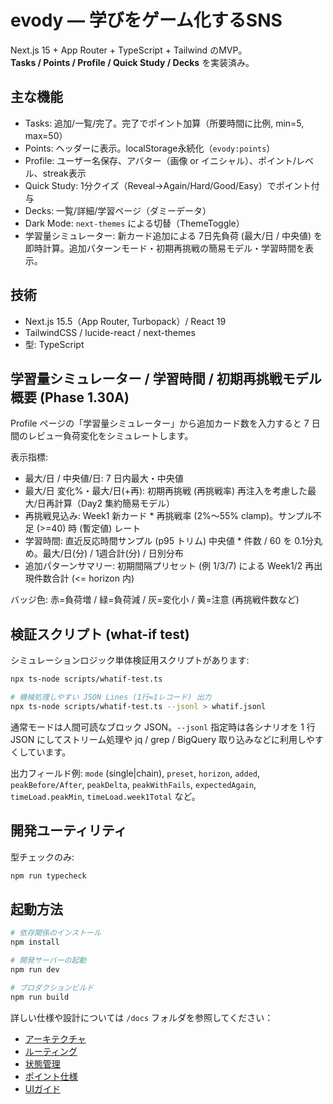 # evody — 学びをゲーム化するSNS

Next.js 15 + App Router + TypeScript + Tailwind のMVP。  
**Tasks / Points / Profile / Quick Study / Decks** を実装済み。

## 主な機能

- Tasks: 追加/一覧/完了。完了でポイント加算（所要時間に比例, min=5, max=50）
- Points: ヘッダーに表示。localStorage永続化（`evody:points`）
- Profile: ユーザー名保存、アバター（画像 or イニシャル）、ポイント/レベル、streak表示
- Quick Study: 1分クイズ（Reveal→Again/Hard/Good/Easy）でポイント付与
- Decks: 一覧/詳細/学習ページ（ダミーデータ）
- Dark Mode: `next-themes` による切替（ThemeToggle）
- 学習量シミュレーター: 新カード追加による 7日先負荷 (最大/日 / 中央値) を即時計算。追加パターンモード・初期再挑戦の簡易モデル・学習時間を表示。

## 技術

- Next.js 15.5（App Router, Turbopack）/ React 19
- TailwindCSS / lucide-react / next-themes
- 型: TypeScript

## 学習量シミュレーター / 学習時間 / 初期再挑戦モデル 概要 (Phase 1.30A)

Profile ページの「学習量シミュレーター」から追加カード数を入力すると 7 日間のレビュー負荷変化をシミュレートします。

表示指標:

- 最大/日 / 中央値/日: 7 日内最大・中央値
- 最大/日 変化%・最大/日(+再): 初期再挑戦 (再挑戦率) 再注入を考慮した最大/日再計算（Day2 集約簡易モデル）
- 再挑戦見込み: Week1 新カード \* 再挑戦率 (2%〜55% clamp)。サンプル不足 (>=40) 時 (暫定値) レート
- 学習時間: 直近反応時間サンプル (p95 トリム) 中央値 \* 件数 / 60 を 0.1分丸め。最大/日(分) / 1週合計(分) / 日別分布
- 追加パターンサマリー: 初期間隔プリセット (例 1/3/7) による Week1/2 再出現件数合計 (<= horizon 内)

バッジ色: 赤=負荷増 / 緑=負荷減 / 灰=変化小 / 黄=注意 (再挑戦件数など)

## 検証スクリプト (what-if test)

シミュレーションロジック単体検証用スクリプトがあります:

```bash
npx ts-node scripts/whatif-test.ts

# 機械処理しやすい JSON Lines (1行=1レコード) 出力
npx ts-node scripts/whatif-test.ts --jsonl > whatif.jsonl
```

通常モードは人間可読なブロック JSON。`--jsonl` 指定時は各シナリオを 1 行 JSON にしてストリーム処理や jq / grep / BigQuery 取り込みなどに利用しやすくしています。

出力フィールド例: `mode` (single|chain), `preset`, `horizon`, `added`, `peakBefore/After`, `peakDelta`, `peakWithFails`, `expectedAgain`, `timeLoad.peakMin`, `timeLoad.week1Total` など。

## 開発ユーティリティ

型チェックのみ:

```bash
npm run typecheck
```

## 起動方法

```bash
# 依存関係のインストール
npm install

# 開発サーバーの起動
npm run dev

# プロダクションビルド
npm run build
```

詳しい仕様や設計については `/docs` フォルダを参照してください：

- [アーキテクチャ](./docs/ARCHITECTURE.md)
- [ルーティング](./docs/ROUTES.md)
- [状態管理](./docs/STATE.md)
- [ポイント仕様](./docs/POINTS.md)
- [UIガイド](./docs/UI_GUIDE.md)
